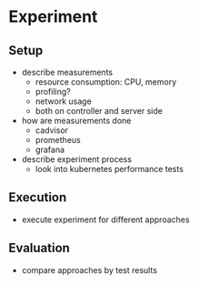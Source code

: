 # Experiment

## Setup

- describe measurements
  - resource consumption: CPU, memory
  - profiling?
  - network usage
  - both on controller and server side
- how are measurements done
  - cadvisor
  - prometheus
  - grafana
- describe experiment process
  - look into kubernetes performance tests

## Execution

- execute experiment for different approaches

## Evaluation

- compare approaches by test results
